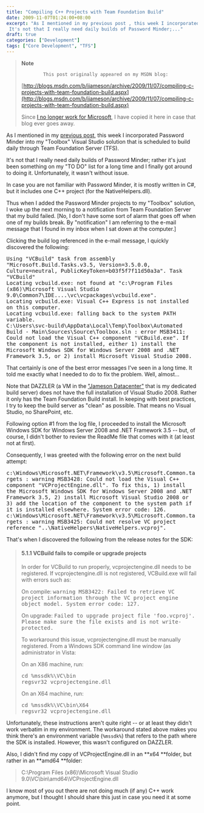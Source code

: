 ```yaml
---
title: "Compiling C++ Projects with Team Foundation Build"
date: 2009-11-07T01:24:00+08:00
excerpt: "As I mentioned in my previous post , this week I incorporated Password Minder into my \"Toolbox\" Visual Studio solution that is scheduled to build daily through Team Foundation Server (TFS). 
 It's not that I really need daily builds of Password Minder;..."
draft: true
categories: ["Development"]
tags: ["Core Development", "TFS"]
---
```


> **Note**
> 
>             This post originally appeared on my MSDN blog:  
>   
> 
> 
> [http://blogs.msdn.com/b/jjameson/archive/2009/11/07/compiling-c-projects-with-team-foundation-build.aspx](http://blogs.msdn.com/b/jjameson/archive/2009/11/07/compiling-c-projects-with-team-foundation-build.aspx)
> 
> 
> Since [I no longer work for Microsoft](/blog/jjameson/archive/2011/09/02/last-day-with-microsoft.aspx), I have copied it here in case that blog                 ever goes away.


As I mentioned in my [previous post](/blog/jjameson/archive/2009/11/07/using-password-minder-to-manage-your-passwords.aspx), this week I incorporated Password Minder into my "Toolbox"         Visual Studio solution that is scheduled to build daily through Team Foundation         Server (TFS).

It's not that I really need daily builds of Password Minder; rather it's just been         something on my "TO DO" list for a long time and I finally got around to doing it.         Unfortunately, it wasn't without issue.

In case you are not familiar with Password Minder, it is mostly written in C#, but         it includes one C++ project (for the NativeHelpers.dll).

Thus when I added the Password Minder projects to my "Toolbox" solution, I woke         up the next morning to a notification from Team Foundation Server that my build         failed. [No, I don't have some sort of alarm that goes off when one of my builds         break. By "notification" I am referring to the e-mail message that I found in my         inbox when I sat down at the computer.]

Clicking the build log referenced in the e-mail message, I quickly discovered the         following:

<samp>            Using "VCBuild" task from assembly "Microsoft.Build.Tasks.v3.5, Version=3.5.0.0,
            Culture=neutral, PublicKeyToken=b03f5f7f11d50a3a". Task "VCBuild"<br>
            Locating vcbuild.exe: not found at "c:\Program Files (x86)\Microsoft Visual Studio
            9.0\Common7\IDE\..\..\vc\vcpackages\vcbuild.exe".<br>
            Locating vcbuild.exe: Visual C++ Express is not installed on this computer.<br>
            Locating vcbuild.exe: falling back to the system PATH variable.<br>
            C:\Users\svc-build\AppData\Local\Temp\Toolbox\Automated Build - Main\Sources\Source\Toolbox.sln
            : error MSB3411: Could not load the Visual C++ component "VCBuild.exe". If the component
            is not installed, either 1) install the Microsoft Windows SDK for Windows Server
            2008 and .NET Framework 3.5, or 2) install Microsoft Visual Studio 2008.</samp>

That certainly is one of the best error messages I've seen in a long time. It told         me exactly what I needed to do to fix the problem. Well, almost...

Note that DAZZLER (a VM in the ["Jameson Datacenter"](/blog/jjameson/archive/2009/09/14/the-jameson-datacenter.aspx) that is my dedicated build server) does not have the         full installation of Visual Studio 2008. Rather it only has the Team Foundation         Build install. In keeping with best practices, I try to keep the build server as         "clean" as possible. That means no Visual Studio, no SharePoint, etc.

Following option #1 from the log file, I proceeded to install the Microsoft Windows         SDK for Windows Server 2008 and .NET Framework 3.5 -- but, of course, I didn't bother         to review the ReadMe file that comes with it (at least not at first).

Consequently, I was greeted with the following error on the next build attempt:

<samp>            c:\Windows\Microsoft.NET\Framework\v3.5\Microsoft.Common.targets : warning MSB3428:
            Could not load the Visual C++ component "VCProjectEngine.dll". To fix this, 1) install
            the Microsoft Windows SDK for Windows Server 2008 and .NET Framework 3.5, 2) install
            Microsoft Visual Studio 2008 or 3) add the location of the component to the system
            path if it is installed elsewhere. System error code: 126.<br>
            c:\Windows\Microsoft.NET\Framework\v3.5\Microsoft.Common.targets : warning MSB3425:
            Could not resolve VC project reference "..\NativeHelpers\NativeHelpers.vcproj".</samp>

That's when I discovered the following from the release notes for the SDK:


> ####             5.1.1 VCBuild fails to compile or upgrade projects
> 
> In order for VCBuild to run properly, vcprojectengine.dll needs to be registered.             If vcprojectengine.dll is not registered, VCBuild.exe will fail with errors such             as:
> 
> On compile: <samp>warning MSB3422: Failed to retrieve VC project information through
>                 the VC project engine object model. System error code: 127.</samp>
> 
> On upgrade: <samp>Failed to upgrade project file 'foo.vcproj'. Please make sure the
>                 file exists and is not write-protected.</samp>
> 
> To workaround this issue, vcprojectengine.dll must be manually registered.             From a Windows SDK command line window (as administrator in Vista:
> 
> On an X86 machine, run:
> 
> <kbd>cd %mssdk%\VC\bin</kbd>  
> <kbd>regsvr32 vcprojectengine.dll</kbd>
> 
> On an X64 machine, run:
> 
> <kbd>cd %mssdk%\VC\bin\X64</kbd>  
> <kbd>regsvr32 vcprojectengine.dll</kbd>


Unfortunately, these instructions aren't quite right -- or at least they didn't         work verbatim in my environment. The workaround stated above makes you think there's         an environment variable (`%mssdk%`) that refers to the path where the         SDK is installed. However, this wasn't configured on DAZZLER.

Also, I didn't find my copy of VCProjectEngine.dll in an **x64 **folder,         but rather in an **amd64 **folder:


> C:\Program Files (x86)\Microsoft Visual Studio 9.0\VC\bin\amd64\VCProjectEngine.dll


I know most of you out there are not doing much (if any) C++ work anymore, but I         thought I should share this just in case you need it at some point.

